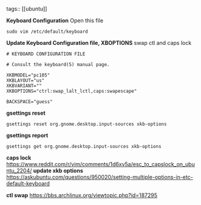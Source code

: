 
tags:: [[ubuntu]]

**Keyboard Configuration**
Open this file

```
sudo vim /etc/default/keyboard
```

**Update Keyboard Configuration file, XBOPTIONS**
swap ctl and caps lock

```
# KEYBOARD CONFIGURATION FILE

# Consult the keyboard(5) manual page.

XKBMODEL="pc105"
XKBLAYOUT="us"
XKBVARIANT=""
XKBOPTIONS="ctrl:swap_lalt_lctl,caps:swapescape"

BACKSPACE="guess"
```

**gsettings reset**
```
gsettings reset org.gnome.desktop.input-sources xkb-options
```

**gsettings report**
```
gsettings get org.gnome.desktop.input-sources xkb-options
```


**caps lock**
https://www.reddit.com/r/vim/comments/1d6xv5a/esc_to_capslock_on_ubuntu_2204/
**update xkb options**
https://askubuntu.com/questions/950020/setting-multiple-options-in-etc-default-keyboard

**ctl swap**
https://bbs.archlinux.org/viewtopic.php?id=187295

